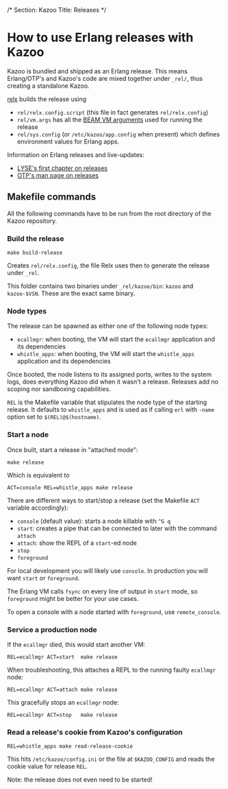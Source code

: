 /*
Section: Kazoo
Title: Releases
*/

# How to use Erlang releases with Kazoo

Kazoo is bundled and shipped as an Erlang release.
This means Erlang/OTP's and Kazoo's code are mixed together under `_rel/`, thus creating a standalone Kazoo.

[relx](https://github.com/erlware/relx/wiki) builds the release using
* `rel/relx.config.script` (this file in fact generates `rel/relx.config`)
* `rel/vm.args` has all the [BEAM VM arguments](http://erlang.org/doc/man/erl.html#emu_flags) used for running the release
* `rel/sys.config` (or `/etc/kazoo/app.config` when present) which defines environment values for Erlang apps.

Information on Erlang releases and live-updates:
* [LYSE's first chapter on releases](http://www.erlang.org/doc/design_principles/release_structure.html)
* [OTP's man page on releases](http://www.erlang.org/doc/design_principles/release_structure.html)

## Makefile commands

All the following commands have to be run from the root directory of the Kazoo repository.

### Build the release

    make build-release

Creates `rel/relx.config`, the file Relx uses then to generate the release under `_rel`.

This folder contains two binaries under `_rel/kazoo/bin`: `kazoo` and `kazoo-$VSN`.
These are the exact same binary.

### Node types

The release can be spawned as either one of the following node types:
* `ecallmgr`: when booting, the VM will start the `ecallmgr` application and its dependencies
* `whistle_apps`: when booting, the VM will start the `whistle_apps` application and its dependencies

Once booted, the node listens to its assigned ports, writes to the system logs, does everything Kazoo did when it wasn't a release.
Releases add no scoping nor sandboxing capabilities.

`REL` is the Makefile variable that stipulates the node type of the starting release.
It defaults to `whistle_apps` and is used as if calling `erl` with `-name` option set to `$(REL)@$(hostname)`.

### Start a node

Once built, start a release in "attached mode":

    make release

Which is equivalent to

    ACT=console REL=whistle_apps make release

There are different ways to start/stop a release (set the Makefile `ACT` variable accordingly):
* `console` (default value): starts a node killable with `^G q`
* `start`: creates a pipe that can be connected to later with the command `attach`
* `attach`: show the REPL of a `start`-ed node
* `stop`
* `foreground`

For local development you will likely use `console`. In production you will want `start` or `foreground`.

The Erlang VM calls `fsync` on every line of output in `start` mode, so `foreground` might be better for your use cases.

To open a console with a node started with `foreground`, use `remote_console`.


### Service a production node

If the `ecallmgr` died, this would start another VM:

    REL=ecallmgr ACT=start  make release


When troubleshooting, this attaches a REPL to the running faulty `ecallmgr` node:

    REL=ecallmgr ACT=attach make release


This gracefully stops an `ecallmgr` node:

    REL=ecallmgr ACT=stop   make release


### Read a release's cookie from Kazoo's configuration

    REL=whistle_apps make read-release-cookie

This hits `/etc/kazoo/config.ini` or the file at `$KAZOO_CONFIG`
and reads the cookie value for release `REL`.

Note: the release does not even need to be started!
